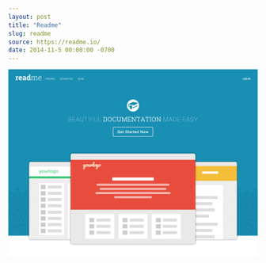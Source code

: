 ```yaml
---
layout: post 
title: "Readme"
slug: readme
source: https://readme.io/
date: 2014-11-5 00:00:00 -0700
---
```


<img src="/screenshots/readme.jpg">
